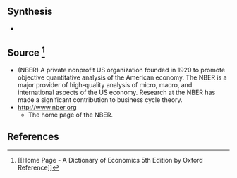 ## Synthesis
- 
## Source [^1]
- (NBER) A private nonprofit US organization founded in 1920 to promote objective quantitative analysis of the American economy. The NBER is a major provider of high-quality analysis of micro, macro, and international aspects of the US economy. Research at the NBER has made a significant contribution to business cycle theory.
- http://www.nber.org
	- The home page of the NBER.
## References

[^1]: [[Home Page - A Dictionary of Economics 5th Edition by Oxford Reference]]